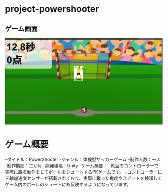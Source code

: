 # project-powershooter

## ゲーム画面
![結果画像1](powershooter.png)

# ゲーム概要
-タイトル：PowerShooter
-ジャンル：体験型サッカーゲーム
-制作人数：一人
-制作期間：二か月
-開発環境：Unity
-ゲーム概要：
-靴型のコントローラーで実際に蹴る動作をしてボールをシュートするPKゲームです。
-コントローラーに三軸加速度センサーが搭載されており、実際に蹴った角度やスピードを検知してゲーム内のボールのシュートにも反映するようになっています。


